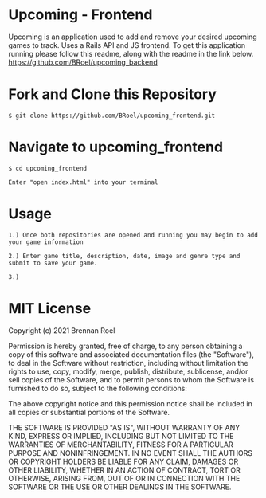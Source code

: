 # Upcoming - Frontend

Upcoming is an application used to add and remove your desired upcoming games to track.  Uses a Rails API and JS frontend.  To get this application running please follow this readme, along with the readme in the link below.
https://github.com/BRoel/upcoming_backend

# Fork and Clone this Repository
```
$ git clone https://github.com/BRoel/upcoming_frontend.git
```
# Navigate to upcoming_frontend
```
$ cd upcoming_frontend
```

```
Enter "open index.html" into your terminal
```

# Usage
```
1.) Once both repositories are opened and running you may begin to add your game information
```
```
2.) Enter game title, description, date, image and genre type and submit to save your game.
```
```
3.) 
```

# MIT License

Copyright (c) 2021 Brennan Roel

Permission is hereby granted, free of charge, to any person obtaining a copy
of this software and associated documentation files (the "Software"), to deal
in the Software without restriction, including without limitation the rights
to use, copy, modify, merge, publish, distribute, sublicense, and/or sell
copies of the Software, and to permit persons to whom the Software is
furnished to do so, subject to the following conditions:

The above copyright notice and this permission notice shall be included in all
copies or substantial portions of the Software.

THE SOFTWARE IS PROVIDED "AS IS", WITHOUT WARRANTY OF ANY KIND, EXPRESS OR
IMPLIED, INCLUDING BUT NOT LIMITED TO THE WARRANTIES OF MERCHANTABILITY,
FITNESS FOR A PARTICULAR PURPOSE AND NONINFRINGEMENT. IN NO EVENT SHALL THE
AUTHORS OR COPYRIGHT HOLDERS BE LIABLE FOR ANY CLAIM, DAMAGES OR OTHER
LIABILITY, WHETHER IN AN ACTION OF CONTRACT, TORT OR OTHERWISE, ARISING FROM,
OUT OF OR IN CONNECTION WITH THE SOFTWARE OR THE USE OR OTHER DEALINGS IN THE
SOFTWARE.

